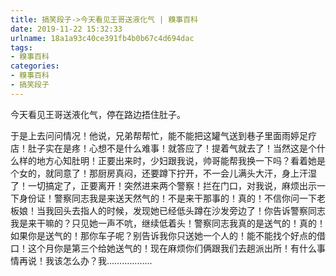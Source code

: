 ```yaml
---
title: 搞笑段子->今天看见王哥送液化气 | 糗事百科
date: 2019-11-22 15:32:33
urlname: 18a1a93c40ce391fb4b0b67c4d694dac
tags: 
- 糗事百科
categories:
- 糗事百科
- 搞笑段子
---
```

今天看见王哥送液化气，停在路边捂住肚子。

于是上去问问情况！他说，兄弟帮帮忙，能不能把这罐气送到巷子里面雨婷足疗店！肚子实在是疼！心想不是什么难事！就答应了！提着气就去了！当然这是个什么样的地方心知肚明！正要出来时，少妇跟我说，帅哥能帮我换一下吗？看着她是个女的，就同意了！那厨房真闷，还要蹲下拧开，不一会儿满头大汗，身上汗湿了！一切搞定了，正要离开！突然进来两个警察！拦在门口，对我说，麻烦出示一下身份证！警察同志我是来送天然气的！不是来干那事的！真的！不信你问一下老板娘！当我回头去指人的时候，发现她已经低头蹲在沙发旁边了！你告诉警察同志我是来干嘛的？只见她一声不吭，继续低着头！警察同志我真的是送气的！真的！如果你是送气的！那你车子呢？别告诉我你只送她一个人的！能不能找个好点的借口！这个月你是第三个给她送气的！现在麻烦你们俩跟我们去趟派出所！有什么事情再说！我该怎么办？我………………


